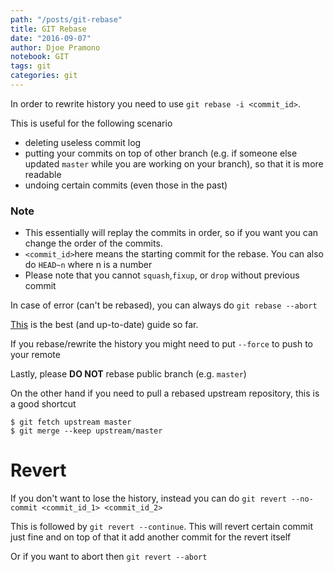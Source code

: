 ```yaml
---
path: "/posts/git-rebase"
title: GIT Rebase
date: "2016-09-07"
author: Djoe Pramono
notebook: GIT
tags: git
categories: git
---
```


In order to rewrite history you need to use `git rebase -i <commit_id>`.

This is useful for the following scenario
- deleting useless commit log
- putting your commits on top of other branch (e.g. if someone else updated `master`
while you are working on your branch), so that it is more readable
- undoing certain commits (even those in the past)

### Note

- This essentially will replay the commits in order, so if you want you can change the order of the commits.
- `<commit_id>`here means the starting commit for the rebase. You can also do `HEAD~n` where n is a number
- Please note that you cannot `squash`,`fixup`, or `drop` without previous commit

In case of error (can't be rebased), you can always do `git rebase --abort`

[This](https://git-scm.com/book/en/v1/Git-Tools-Rewriting-History) is the best (and up-to-date) guide so far.

If you rebase/rewrite the history you might need to put `--force` to push to your remote

Lastly, please **DO NOT** rebase public branch (e.g. `master`)

On the other hand if you need to pull a rebased upstream repository, this is a good shortcut

```shell
$ git fetch upstream master
$ git merge --keep upstream/master
```

# Revert

If you don't want to lose the history, instead you can do `git revert --no-commit <commit_id_1> <commit_id_2>`

This is followed by `git revert --continue`. This will revert certain commit just fine and on top of that it add another commit for the revert itself

Or if you want to abort then `git revert --abort`